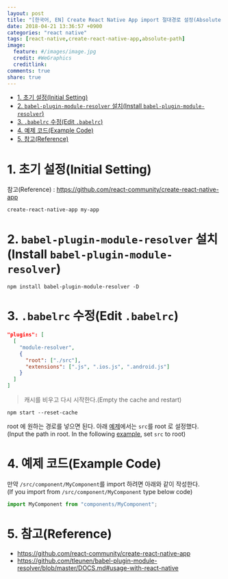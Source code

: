 ```yaml
---
layout: post
title: "[한국어, EN] Create React Native App import 절대경로 설정(Absolute Path)"
date: 2018-04-21 13:36:57 +0900
categories: "react native"
tags: [react-native,create-react-native-app,absolute-path]
image:
  feature: #/images/image.jpg
  credit: #WeGraphics
  creditlink: 
comments: true
share: true
---
```


<!-- TOC -->

* [1. 초기 설정(Initial Setting)](#1-초기-설정initial-setting)
* [2. `babel-plugin-module-resolver` 설치(Install `babel-plugin-module-resolver`)](#2-babel-plugin-module-resolver-설치install-babel-plugin-module-resolver)
* [3. `.babelrc` 수정(Edit `.babelrc`)](#3-babelrc-수정edit-babelrc)
* [4. 예제 코드(Example Code)](#4-예제-코드example-code)
* [5. 참고(Reference)](#5-참고reference)

<!-- /TOC -->

# 1. 초기 설정(Initial Setting)

참고(Reference) : https://github.com/react-community/create-react-native-app

```
create-react-native-app my-app
```

# 2. `babel-plugin-module-resolver` 설치(Install `babel-plugin-module-resolver`)

```
npm install babel-plugin-module-resolver -D
```

# 3. `.babelrc` 수정(Edit `.babelrc`)

```json
"plugins": [
  [
    "module-resolver",
    {
      "root": ["./src"],
      "extensions": [".js", ".ios.js", ".android.js"]
    }
  ]
]
```

> 캐시를 비우고 다시 시작한다.(Empty the cache and restart)

```
npm start --reset-cache
```

root 에 원하는 경로를 넣으면 된다. 아래 [예제](#4-예제-코드example-code)에서는 `src`를 root 로 설정했다.  
(Input the path in root. In the following [example](#4-예제-코드example-code), set `src` to root)

# 4. 예제 코드(Example Code)

만약 `/src/component/MyComponent`를 import 하려면 아래와 같이 작성한다.  
(If you import from `/src/component/MyComponent` type below code)

```js
import MyComponent from "components/MyComponent";
```

# 5. 참고(Reference)

* https://github.com/react-community/create-react-native-app
* https://github.com/tleunen/babel-plugin-module-resolver/blob/master/DOCS.md#usage-with-react-native
